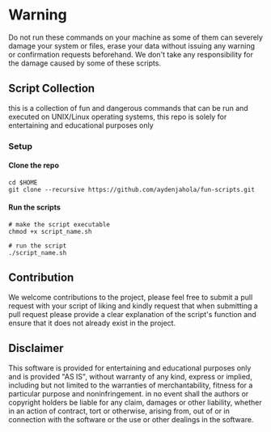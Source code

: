 # Warning
Do not run these commands on your machine as some of them can severely damage your system or files, erase your data without issuing any warning or confirmation requests beforehand. We don't take any responsibility for the damage caused by some of these scripts.

## Script Collection
this is a collection of fun and dangerous commands that can be run and executed on UNIX/Linux operating systems, this repo is solely for entertaining and educational purposes only

### Setup
#### Clone the repo

```
cd $HOME
git clone --recursive https://github.com/aydenjahola/fun-scripts.git
```

#### Run the scripts

```
# make the script executable
chmod +x script_name.sh

# run the script
./script_name.sh
```

## Contribution
We welcome contributions to the project, please feel free to submit a pull request with your script of liking and kindly request that when submitting a pull request please provide a clear explanation of the script's function and ensure that it does not already exist in the project.

## Disclaimer
This software is provided for entertaining and educational purposes only and
is provided "AS IS", without warranty of any kind, express or
implied, including but not limited to the warranties of merchantability,
fitness for a particular purpose and noninfringement. in no event shall the
authors or copyright holders be liable for any claim, damages or other
liability, whether in an action of contract, tort or otherwise, arising from,
out of or in connection with the software or the use or other dealings in the
software.
